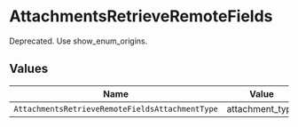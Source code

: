 # AttachmentsRetrieveRemoteFields

Deprecated. Use show_enum_origins.


## Values

| Name                                            | Value                                           |
| ----------------------------------------------- | ----------------------------------------------- |
| `AttachmentsRetrieveRemoteFieldsAttachmentType` | attachment_type                                 |